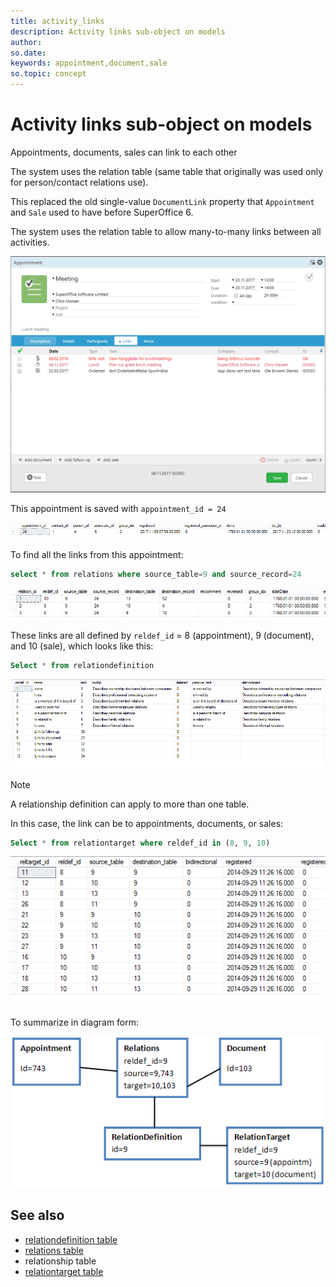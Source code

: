 ```yaml
---
title: activity_links
description: Activity links sub-object on models
author:
so.date:
keywords: appointment,document,sale
so.topic: concept
---
```


# Activity links sub-object on models

Appointments, documents, sales can link to each other

The system uses the relation table (same table that originally was used only for person/contact relations use).

This replaced the old single-value `DocumentLink` property that `Appointment` and `Sale` used to have before SuperOffice 6.

The system uses the relation table to allow many-to-many links between all activities.

![x][img1]

This appointment is saved with `appointment_id = 24`

![x][img2]

To find all the links from this appointment:

```sql
select * from relations where source_table=9 and source_record=24
```

![x][img3]

These links are all defined by `reldef_id` = 8 (appointment), 9 (document), and 10 (sale), which looks like this:

```sql
Select * from relationdefinition
```

![x][img4]

> [!NOTE]
> A relationship definition can apply to more than one table.

In this case, the link can be to appointments, documents, or sales:

```sql
Select * from relationtarget where reldef_id in (8, 9, 10)
```

![x][img5]

To summarize in diagram form:

![x][img6]

## See also

* [relationdefinition table][1]
* [relations table][2]
* relationship table
* [relationtarget table][4]

<!-- Referenced links -->
[1]: ../tables/relationdefinition.md
[2]: ../tables/relations.md
[4]: ../tables/relationtarget.md

<!-- Referenced images -->
[img1]: media/screencap4.png
[img2]: media/links-appointment-record.png
[img3]: media/links-relations.png
[img4]: media/links-reldeflist.png
[img5]: media/links-reldef.png
[img6]: media/link-diagram.png
